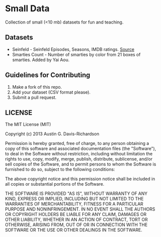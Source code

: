 # Small Data

Collection of small (<10 mb) datasets for fun and teaching.

## Datasets

- Seinfeld - Seinfeld Episodes, Seasons, IMDB ratings.
  [Source](http://www.reddit.com/r/dataisbeautiful/comments/1g7jw2/seinfeld_imdb_episode_ratings_oc/)
- Smarties Count - Number of smarties by color from 21 boxes of
  smarties. Added by Yai Aou.

## Guidelines for Contributing

1. Make a fork of this repo.
2. Add your dataset (CSV format please).
3. Submit a pull request.

## LICENSE

The MIT License (MIT)

Copyright (c) 2013 Austin G. Davis-Richardson

Permission is hereby granted, free of charge, to any person obtaining a
copy of this software and associated documentation files (the
"Software"), to deal in the Software without restriction, including
without limitation the rights to use, copy, modify, merge, publish,
distribute, sublicense, and/or sell copies of the Software, and to
permit persons to whom the Software is furnished to do so, subject to
the following conditions:

The above copyright notice and this permission notice shall be included
in all copies or substantial portions of the Software.

THE SOFTWARE IS PROVIDED "AS IS", WITHOUT WARRANTY OF ANY KIND, EXPRESS
OR IMPLIED, INCLUDING BUT NOT LIMITED TO THE WARRANTIES OF
MERCHANTABILITY, FITNESS FOR A PARTICULAR PURPOSE AND NONINFRINGEMENT.
IN NO EVENT SHALL THE AUTHORS OR COPYRIGHT HOLDERS BE LIABLE FOR ANY
CLAIM, DAMAGES OR OTHER LIABILITY, WHETHER IN AN ACTION OF CONTRACT,
TORT OR OTHERWISE, ARISING FROM, OUT OF OR IN CONNECTION WITH THE
SOFTWARE OR THE USE OR OTHER DEALINGS IN THE SOFTWARE.
